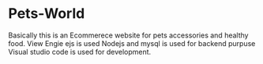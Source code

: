 # Pets-World
Basically this is an Ecommerece website for pets accessories and healthy food. 
View Engie ejs is used
Nodejs and mysql is used for backend purpuse
Visual studio code is used for development.
